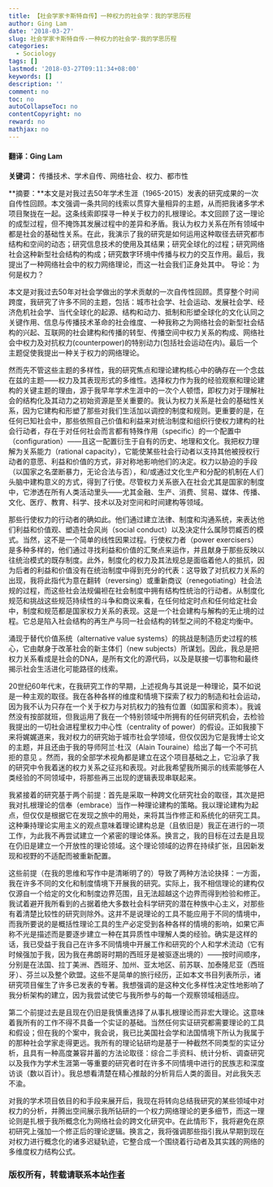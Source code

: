 ```yaml
---
title: 【社会学家卡斯特自传】一种权力的社会学：我的学思历程
author: Ging Lam
date: '2018-03-27'
slug: 社会学家卡斯特自传-一种权力的社会学-我的学思历程
categories:
  - Sociology
tags: []
lastmod: '2018-03-27T09:11:34+08:00'
keywords: []
description: ''
comment: no
toc: no
autoCollapseToc: no
contentCopyright: no
reward: no
mathjax: no
---
```


#### 翻译：Ging Lam

**关键词：**  传播技术、学术自传、网络社会、权力、都市性

**摘要：**本文是对我过去50年学术生涯（1965-2015）发表的研究成果的一次自传性回顾。本文强调一条共同的线索以贯穿大量相异的主题，从而把我诸多学术项目聚拢在一起。这条线索即探寻一种关于权力的扎根理论。本文回顾了这一理论的成型过程，但不掩饰其发展过程中的差异和矛盾。我认为权力关系在所有领域中都是社会的基础性关系。在此，我演示了我的研究是如何运用这种取径去研究都市结构和空间的动态；研究信息技术的使用及其结果；研究全球化的过程；研究网络社会这种新型社会结构的构成；研究数字环境中传播与权力的交互作用。最后，我提出了一种网络社会中的权力网络理论，而这一社会我们正身处其中。
导论：为何是权力？

本文是对我过去50年对社会学做出的学术贡献的一次自传性回顾。贯穿整个时间跨度，我研究了许多不同的主题，包括：城市社会学、社会运动、发展社会学、经济危机社会学、当代全球化的起源、结构和动力、抵制和形塑全球化的文化认同之关键作用、信息与传播技术革命的社会维度、一种我称之为网络社会的新型社会结构的兴起、互联网的社会建构和传播的转型、传播空间中权力关系的构成、网络社会中权力及对抗权力(counterpower)的特别动力(包括社会运动在内)。最后一个主题促使我提出一种关于权力的网络理论。

然而先不管这些主题的多样性，我的研究焦点和理论建构核心中的确存在一个念兹在兹的主题——权力及其表现形式的多维性。选择权力作为我的经验观察和理论建构的关键主题的理由，源于我早年学术生涯中的一次个人顿悟，即权力对于理解社会的结构化及其动力之初始资源是至关重要的。我认为权力关系是社会的基础性关系，因为它建构和形塑了那些对我们生活加以调控的制度和规则。更重要的是，在任何已知社会中，那些依照自己价值和利益来对统治制度和组织行使权力建构的社会行动者，存在于对任何社会而言都有特殊作用（specific）的一个配置中（configuration）——且这一配置衍生于自有的历史、地理和文化。我把权力理解为关系能力（rational capacity），它能使某些社会行动者以支持其他被授权行动者的意愿、利益和价值的方式，非对称地影响他们的决定。权力以胁迫的手段（以国家之名垄断暴力，无论合法与否），和/或通过文化生产和分配的机制在人们头脑中建构意义的方式，得到了行使。尽管权力关系嵌入在社会尤其是国家的制度中，它渗透在所有人类活动里头——尤其金融、生产、消费、贸易、媒体、传播、文化、医疗、教育、科学、技术以及对空间和时间建构等领域。

那些行使权力的行动者的确如此。他们通过建立法律、制度和沟通系统，来表达他们利益和价值观、塑造社会风尚（social conduct）以及决定什么属陟罚臧否的模式。当然，这不是一个简单的线性因果过程。行使权力者（power exercisers）是多种多样的，他们通过寻找利益和价值的汇聚点来运作，并且献身于那些反映以往统治模式的既存制度。此外，制度化的权力及其法规总是面临着他人的抵抗，因为后者的利益和价值没有在统治制度中得到充分的代表：这导致了对抗权力关系的出现，我将此指代为意在翻转（reversing）或重新商议（renegotiating）社会法规的过程，而这些社会法规偏袒在社会制度中拥有结构性统治的行动者。从制度化规范和挑战这些规范持续性的斗争和商议来看，在任何给定时点和任何给定社会中，制度和规范都是国家权力关系的表现。这是一个社会建构与解构的无止境的过程。它总是陷入社会结构的再生产与同一社会结构的转型之间的不稳定均衡中。

涌现于替代价值系统（alternative value systems）的挑战是制造历史过程的核心，它由献身于改革社会的新主体们（new subjects）所谋划。因此，我总是把权力关系看成是社会的DNA，是所有文化的源代码，以及是联接一切事物和最终揭示社会生活进化可能路径的线索。

20世纪60年代末，在我研究工作的早期，上述视角与其说是一种理论，莫不如说是一种主观的取径。我在各种各样的维度和情境下探索了权力的制造和社会运动，因为我不认为只存在一个关于权力与对抗权力的独有位置（如国家和资本）。我诚然没有按部就班，但我运用了我在一个特别领域中所拥有的任何研究机会，去检验我提出的一切社会进程里权力中心性（centrality of power）的假设。正如我接下来将娓娓道来，我对权力的研究始于城市社会学领域，但仅仅因为它是我博士论文的主题，并且还由于我的导师阿兰·杜汉（Alain Touraine）给出了每一个不可抗拒的意见 。然而，我的全部学术视角都是建立在这个项目基础之上，它沿承了我的研究中令我着迷的权力关系之征兆和表现。对此我希望我所揭示的线索能够在人类经验的不同领域中，将那些再三出现的逻辑表现串联起来。

我紧接着的研究基于两个前提：首先是采取一种跨文化研究社会的取径，其次是把我对扎根理论的信奉（embrace）当作一种理论建构的策略。我以理论建构为起点，但仅仅是根据它在发现之旅中的用处，来将其当作修正和系统化的研究工具。这种秉持理论实用主义的观点意味着理论建构总是（且依旧是）我正在进行的一项工作，为此我不再尝试建立一个紧密的理论体系。换言之，我的目标在过去是且现在仍旧是建立一个开放性的理论领域。这个理论领域的边界在持续扩张，且因新发现和视野的不适配而被重新配置。

这些前提（在我的思维和写作中是清晰明了的）导致了两种方法论抉择：一方面，我在许多不同的文化和制度情境下开展我的研究。实际上，我不相信理论的建构仅仅源自一个给定的文化和制度边界范围，且无法超越这个边界而得到检验和修正。我试着避开我所看到的占据着绝大多数社会科学研究的潜在种族中心主义，对那些有着清楚比较性的研究则除外。这并不是说理论的工具不能应用于不同的情境中，而我所要说的是概括性理论工具的生产必定受到各种各样的情境的影响，如果它声称不光是描述而是要逐步建立一种在其异质性中理解人类的经验。确实是这样的话，我已受益于我自己在许多不同情境中开展工作和研究的个人和学术流动（它有时候强加于我，因为我在弗朗哥时期的西班牙是被驱逐出境的）——按时间顺序，分别是在法国、拉丁美洲、西班牙、加州、亚太地区、前苏联、加泰隆尼亚（西班牙）、芬兰以及整个欧盟。这些不是简单的旅行经历，正如本文书目列表所示，诸研究项目催生了许多已发表的专著。我想强调的是这种文化多样性决定性地影响了我分析架构的建立，因为我尝试使它与我所参与的每一个观察领域相适应。

第二个前提过去是且现在仍旧是我慎重选择了从事扎根理论而非宏大理论。这意味着我所有的工作不得不具备一个实证的基础。当然任何实证研究都需要理论的工具和假设；但在我的个案中，我会说，我已比美国社会学和法国情境下所认为我属于的那种社会学家走得更远。我所有的理论钻研均是基于一种截然不同类型的实证分析，且具有一种高度兼容并蓄的方法论取径：综合二手资料、统计分析、调查研究以及我作为学术生涯第一等重要的研究者时在许多不同情境中进行的民族志和深度访谈（数以百计）。我总想看清楚在精心推敲的分析背后人类的面目。对此我矢志不渝。

对我的学术项目依目的和手段来展开后，我现在将转向总结我研究的某些领域中对权力的分析，并腾出空间展示我所钻研的一个权力网络理论的更多细节，而这一理论则是扎根于我所概念化为网络社会的跨文化研究中。在此情形下，我将避免在原初研究上强加一个修正后的理论逻辑。换言之，我将强调那些指引我从早期到现在对权力进行概念化的诸多迟疑轨迹，它整合成一个围绕着行动者及其实践的网络的多维度权力结构公式。

### 版权所有，转载请联系本站[作者](mailto:linj83@mail2.sysu.edu.cn)
